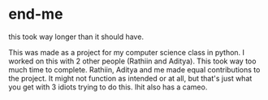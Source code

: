 # end-me
this took way longer than it should have.

This was made as a project for my computer science class in python. I worked on this with 2 other people (Rathiin and Aditya). This took way too much time to complete. Rathiin, Aditya and me made equal contributions to the project. It might not function as intended or at all, but that's just what you get with 3 idiots trying to do this. Ihit also has a cameo.
